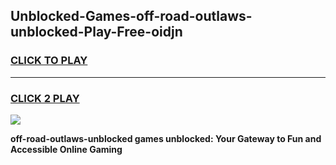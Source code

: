 
## Unblocked-Games-off-road-outlaws-unblocked-Play-Free-oidjn
<h3>
<a href="https://premium76.site?title=off-road-outlaws-unblocked&ref=22A">CLICK TO PLAY</a></h3>
<hr>

<h3>
<a href="https://premium76.site?title=off-road-outlaws-unblocked&ref=22A">CLICK 2 PLAY</a>
  
</h3>

<a href="https://premium76.site?title=off-road-outlaws-unblocked&ref=22A"><img src="https://clearcache.store/games.png"></a>


**off-road-outlaws-unblocked games unblocked: Your Gateway to Fun and Accessible Online Gaming**
